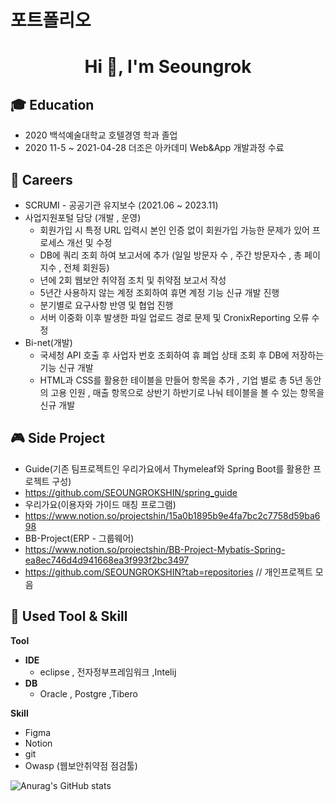 # 포트폴리오

<h1 align="center">Hi 👋, I'm Seoungrok</h1>

## 🎓 Education
- 2020 백석예술대학교 호텔경영 학과 졸업 
- 2020 11-5 ~ 2021-04-28 더조은 아카데미 Web&App 개발과정 수료

<!--
## 🌱 Interests
- **Simultaneous Localization and Mapping (SLAM)**
  - Visual-SLAM, Visual-inertial odometry, Visual-localization, Semantic SLAM
- **Computer Vision**
  - Object pose estimation, Visual tracking, Multiple view geometry
- **Imaging**
  - Photography, Surgical imaging, Multi/Hyperspectral imaging
- **Deep Learning**
  - Keypoint detection, Image retrieval, Segmentation
-->

## 🔭 Careers
- SCRUMI - 공공기관 유지보수 (2021.06 ~ 2023.11)
- 사업지원포털 담당 (개발 , 운영)
  - 회원가입 시 특정 URL 입력시 본인 인증 없이 회원가입 가능한 문제가 있어 프로세스 개선 및 수정
  - DB에 쿼리 조회 하여 보고서에 추가 (일일 방문자 수 , 주간 방문자수 , 총 페이지수 , 전체 회원등)
  - 년에 2회 웹보안 취약점 조치 및 취약점 보고서 작성
  - 5년간 사용하지 않는 계정 조회하여 휴면 계정 기능 신규 개발 진행
  - 분기별로 요구사항 반영 및 협업 진행
  - 서버 이중화 이후 발생한 파일 업로드 경로 문제 및 CronixReporting 오류 수정
- Bi-net(개발)
  - 국세청 API 호출 후 사업자 번호 조회하여 휴 폐업 상태 조회 후 DB에 저장하는 기능 신규 개발
  - HTML과 CSS를 활용한 테이블을 만들어 항목을 추가 , 기업 별로 총 5년 동안의 고용 인원 , 매출 항목으로 상반기 하반기로 나눠 테이블을 볼 수 있는 항목을 신규 개발

## 🎮 Side Project
 - Guide(기존 팀프로젝트인 우리가요에서 Thymeleaf와 Spring Boot를 활용한 프로젝트 구성)
 - https://github.com/SEOUNGROKSHIN/spring_guide 
 - 우리가요(이용자와 가이드 매칭 프로그램)
 - https://www.notion.so/projectshin/15a0b1895b9e4fa7bc2c7758d59ba698
 - BB-Project(ERP - 그룹웨어)
 - https://www.notion.so/projectshin/BB-Project-Mybatis-Spring-ea8ec746d4d941668ea3f993f2bc3497
 - https://github.com/SEOUNGROKSHIN?tab=repositories // 개인프로젝트 모음  

## 📝 Used Tool & Skill
**Tool**
- **IDE**
  - eclipse , 전자정부프레임워크 ,Intelij 
- **DB**
  - Oracle , Postgre ,Tibero

**Skill**
  - Figma
  - Notion
  - git
  - Owasp (웹보안취약점 점검툴)


<!--
**SEOUNGROKSHIN/SEOUNGROKSHIN** is a ✨ _special_ ✨ repository because its `README.md` (this file) appears on your GitHub profile.


Here are some ideas to get you started:

- 🔭 I’m currently working on ...
- 🌱 I’m currently learning ...
- 👯 I’m looking to collaborate on ...
- 🤔 I’m looking for help with ...
- 💬 Ask me about ...
- 📫 How to reach me: ...
- 😄 Pronouns: ...
- ⚡ Fun fact: ...
[![Top Langs](https://github-readme-stats.vercel.app/api/top-langs/?username=SEOUNGROKSHIN&exclude_repo=SEOUNGROKSHIN.github.io,SEOUNGROKSHIN.github.io-legacyblog_source,SEOUNGROKSHIN,&layout=compact)](https://github.com/anuraghazra/github-readme-stats)

-->

![Anurag's GitHub stats](https://github-readme-stats.vercel.app/api?username=SEOUNGROKSHIN&show_icons=true&theme=shadow_blue) 

